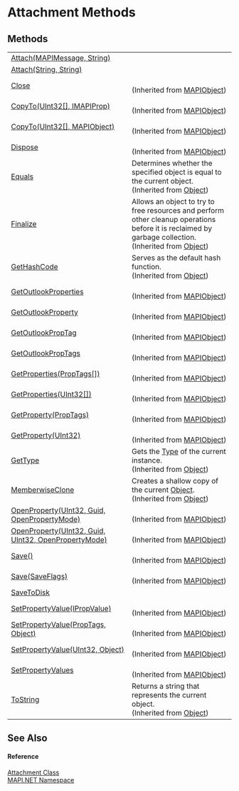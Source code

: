 # Attachment Methods




## Methods
<table>
<tr>
<td><a href="fb624c10-89cd-ae37-efef-053d23c1109a.md">Attach(MAPIMessage, String)</a></td>
<td> </td></tr>
<tr>
<td><a href="74b87455-5157-f6de-5d60-d177efbd01d0.md">Attach(String, String)</a></td>
<td> </td></tr>
<tr>
<td><a href="b1604318-dca4-e638-24ff-96c115bcb92d.md">Close</a></td>
<td><br />(Inherited from <a href="6aa245b8-3fdd-0cd0-a3f7-bdccb4596d2c.md">MAPIObject</a>)</td></tr>
<tr>
<td><a href="f90c1bb1-8f48-8cfd-7471-94b3d7c93ddb.md">CopyTo(UInt32[], IMAPIProp)</a></td>
<td><br />(Inherited from <a href="6aa245b8-3fdd-0cd0-a3f7-bdccb4596d2c.md">MAPIObject</a>)</td></tr>
<tr>
<td><a href="aefe3b61-4ef7-0557-d875-ac15ca0ca7da.md">CopyTo(UInt32[], MAPIObject)</a></td>
<td><br />(Inherited from <a href="6aa245b8-3fdd-0cd0-a3f7-bdccb4596d2c.md">MAPIObject</a>)</td></tr>
<tr>
<td><a href="30bbca25-2433-aec6-4a4f-081540f03dd4.md">Dispose</a></td>
<td><br />(Inherited from <a href="6aa245b8-3fdd-0cd0-a3f7-bdccb4596d2c.md">MAPIObject</a>)</td></tr>
<tr>
<td><a href="https://learn.microsoft.com/dotnet/api/system.object.equals#system-object-equals(system-object)" target="_blank" rel="noopener noreferrer">Equals</a></td>
<td>Determines whether the specified object is equal to the current object.<br />(Inherited from <a href="https://learn.microsoft.com/dotnet/api/system.object" target="_blank" rel="noopener noreferrer">Object</a>)</td></tr>
<tr>
<td><a href="https://learn.microsoft.com/dotnet/api/system.object.finalize#system-object-finalize" target="_blank" rel="noopener noreferrer">Finalize</a></td>
<td>Allows an object to try to free resources and perform other cleanup operations before it is reclaimed by garbage collection.<br />(Inherited from <a href="https://learn.microsoft.com/dotnet/api/system.object" target="_blank" rel="noopener noreferrer">Object</a>)</td></tr>
<tr>
<td><a href="https://learn.microsoft.com/dotnet/api/system.object.gethashcode#system-object-gethashcode" target="_blank" rel="noopener noreferrer">GetHashCode</a></td>
<td>Serves as the default hash function.<br />(Inherited from <a href="https://learn.microsoft.com/dotnet/api/system.object" target="_blank" rel="noopener noreferrer">Object</a>)</td></tr>
<tr>
<td><a href="c8497ef8-5ce6-7bfb-37ac-3f62b8e67081.md">GetOutlookProperties</a></td>
<td><br />(Inherited from <a href="6aa245b8-3fdd-0cd0-a3f7-bdccb4596d2c.md">MAPIObject</a>)</td></tr>
<tr>
<td><a href="446193b7-c3bd-12a8-ba52-2a082f145431.md">GetOutlookProperty</a></td>
<td><br />(Inherited from <a href="6aa245b8-3fdd-0cd0-a3f7-bdccb4596d2c.md">MAPIObject</a>)</td></tr>
<tr>
<td><a href="368f345a-10a0-293f-f0f8-c15b1b5b756f.md">GetOutlookPropTag</a></td>
<td><br />(Inherited from <a href="6aa245b8-3fdd-0cd0-a3f7-bdccb4596d2c.md">MAPIObject</a>)</td></tr>
<tr>
<td><a href="0b3c6f7c-b5e3-b2e3-b39e-4f44c5f3be14.md">GetOutlookPropTags</a></td>
<td><br />(Inherited from <a href="6aa245b8-3fdd-0cd0-a3f7-bdccb4596d2c.md">MAPIObject</a>)</td></tr>
<tr>
<td><a href="127b1def-bf2a-8712-68af-ba6681d8691e.md">GetProperties(PropTags[])</a></td>
<td><br />(Inherited from <a href="6aa245b8-3fdd-0cd0-a3f7-bdccb4596d2c.md">MAPIObject</a>)</td></tr>
<tr>
<td><a href="04afec4b-6454-d08f-abc2-8c208393caf1.md">GetProperties(UInt32[])</a></td>
<td><br />(Inherited from <a href="6aa245b8-3fdd-0cd0-a3f7-bdccb4596d2c.md">MAPIObject</a>)</td></tr>
<tr>
<td><a href="0d817cf0-fed1-ddb0-84ad-7bba034d9b5a.md">GetProperty(PropTags)</a></td>
<td><br />(Inherited from <a href="6aa245b8-3fdd-0cd0-a3f7-bdccb4596d2c.md">MAPIObject</a>)</td></tr>
<tr>
<td><a href="5bdc244a-b327-1fcb-6248-63efd0baf6b8.md">GetProperty(UInt32)</a></td>
<td><br />(Inherited from <a href="6aa245b8-3fdd-0cd0-a3f7-bdccb4596d2c.md">MAPIObject</a>)</td></tr>
<tr>
<td><a href="https://learn.microsoft.com/dotnet/api/system.object.gettype#system-object-gettype" target="_blank" rel="noopener noreferrer">GetType</a></td>
<td>Gets the <a href="https://learn.microsoft.com/dotnet/api/system.type" target="_blank" rel="noopener noreferrer">Type</a> of the current instance.<br />(Inherited from <a href="https://learn.microsoft.com/dotnet/api/system.object" target="_blank" rel="noopener noreferrer">Object</a>)</td></tr>
<tr>
<td><a href="https://learn.microsoft.com/dotnet/api/system.object.memberwiseclone#system-object-memberwiseclone" target="_blank" rel="noopener noreferrer">MemberwiseClone</a></td>
<td>Creates a shallow copy of the current <a href="https://learn.microsoft.com/dotnet/api/system.object" target="_blank" rel="noopener noreferrer">Object</a>.<br />(Inherited from <a href="https://learn.microsoft.com/dotnet/api/system.object" target="_blank" rel="noopener noreferrer">Object</a>)</td></tr>
<tr>
<td><a href="3b4e18d1-557e-1b4a-8b40-887c1d12a896.md">OpenProperty(UInt32, Guid, OpenPropertyMode)</a></td>
<td><br />(Inherited from <a href="6aa245b8-3fdd-0cd0-a3f7-bdccb4596d2c.md">MAPIObject</a>)</td></tr>
<tr>
<td><a href="fadcb7a0-6c25-07e1-9829-78b5befe3332.md">OpenProperty(UInt32, Guid, UInt32, OpenPropertyMode)</a></td>
<td><br />(Inherited from <a href="6aa245b8-3fdd-0cd0-a3f7-bdccb4596d2c.md">MAPIObject</a>)</td></tr>
<tr>
<td><a href="35ac712c-f619-848b-c083-49e9caba63d3.md">Save()</a></td>
<td><br />(Inherited from <a href="6aa245b8-3fdd-0cd0-a3f7-bdccb4596d2c.md">MAPIObject</a>)</td></tr>
<tr>
<td><a href="881bfeda-e0da-7af8-44a5-01a7ae472761.md">Save(SaveFlags)</a></td>
<td><br />(Inherited from <a href="6aa245b8-3fdd-0cd0-a3f7-bdccb4596d2c.md">MAPIObject</a>)</td></tr>
<tr>
<td><a href="d79f6658-5a9e-ab1a-fd45-36e6a4637a21.md">SaveToDisk</a></td>
<td> </td></tr>
<tr>
<td><a href="8676076d-7624-8b70-6965-26b95249236c.md">SetPropertyValue(IPropValue)</a></td>
<td><br />(Inherited from <a href="6aa245b8-3fdd-0cd0-a3f7-bdccb4596d2c.md">MAPIObject</a>)</td></tr>
<tr>
<td><a href="73313aee-42c6-5528-6c07-eb16297b5558.md">SetPropertyValue(PropTags, Object)</a></td>
<td><br />(Inherited from <a href="6aa245b8-3fdd-0cd0-a3f7-bdccb4596d2c.md">MAPIObject</a>)</td></tr>
<tr>
<td><a href="a20ed580-2449-2a36-e5a3-95d803f8c0c7.md">SetPropertyValue(UInt32, Object)</a></td>
<td><br />(Inherited from <a href="6aa245b8-3fdd-0cd0-a3f7-bdccb4596d2c.md">MAPIObject</a>)</td></tr>
<tr>
<td><a href="0d738f8a-e192-3393-0e75-298ad7c1c0d3.md">SetPropertyValues</a></td>
<td><br />(Inherited from <a href="6aa245b8-3fdd-0cd0-a3f7-bdccb4596d2c.md">MAPIObject</a>)</td></tr>
<tr>
<td><a href="https://learn.microsoft.com/dotnet/api/system.object.tostring#system-object-tostring" target="_blank" rel="noopener noreferrer">ToString</a></td>
<td>Returns a string that represents the current object.<br />(Inherited from <a href="https://learn.microsoft.com/dotnet/api/system.object" target="_blank" rel="noopener noreferrer">Object</a>)</td></tr>
</table>

## See Also


#### Reference
<a href="de627363-1dfa-9d37-618f-123210bd71ef.md">Attachment Class</a>  
<a href="5bef4637-66f8-16d4-e5f4-4d0da57a1538.md">MAPI.NET Namespace</a>  

